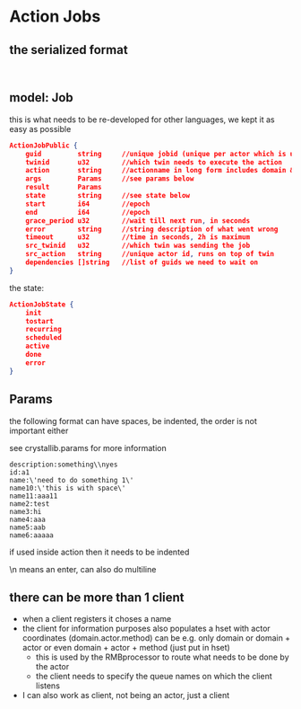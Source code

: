 # Action Jobs

## the serialized format

```


```

## model: Job

this is what needs to be re-developed for other languages, we kept it as easy as possible

```json
ActionJobPublic {
	guid         string 	//unique jobid (unique per actor which is unique per twin)
	twinid		 u32        //which twin needs to execute the action
	action   	 string 	//actionname in long form includes domain & actor
	args       	 Params     //see params below
	result       Params
	state        string     //see state below
	start        i64		//epoch
	end          i64		//epoch
	grace_period u32 		//wait till next run, in seconds
	error        string		//string description of what went wrong
	timeout      u32 		//time in seconds, 2h is maximum
	src_twinid	 u32    	//which twin was sending the job
	src_action   string		//unique actor id, runs on top of twin
	dependencies []string	//list of guids we need to wait on
}
```

the state:

```json
ActionJobState {
	init
	tostart
	recurring
	scheduled
	active
	done
	error
}
```

## Params

the following format can have spaces, be indented, the order is not important either

see crystallib.params for more information

```
description:something\\nyes
id:a1
name:\'need to do something 1\'
name10:\'this is with space\'
name11:aaa11
name2:test
name3:hi
name4:aaa
name5:aab
name6:aaaaa
```

if used inside action then it needs to be indented

\n means an enter, can also do multiline

## there can be more than 1 client

- when a client registers it choses a name
- the client for information purposes also populates a hset with actor coordinates (domain.actor.method) can be e.g. only domain or domain + actor or even domain + actor + method (just put in hset)
    - this is used by the RMBprocessor to route what needs to be done by the actor
    - the client needs to specify the queue names on which the client listens
- I can also work as client, not being an actor, just a client

